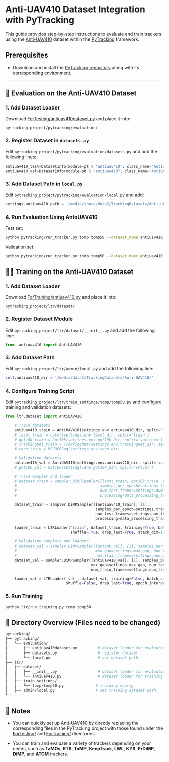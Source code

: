 # Anti-UAV410 Dataset Integration with PyTracking

This guide provides step-by-step instructions to evaluate and train trackers using the [Anti-UAV410](https://drive.google.com/file/d/1zsdazmKS3mHaEZWS2BnqbYHPEcIaH5WR/view?usp=sharing) dataset within the [PyTracking](https://github.com/visionml/pytracking) framework.

## Prerequisites

- Download and install the [PyTracking repository](https://github.com/visionml/pytracking) along with its corresponding environment.

---

## 🧪 Evaluation on the Anti-UAV410 Dataset

### 1. Add Dataset Loader
Download [ForTesting/antiuav410dataset.py](ForTesting/antiuav410dataset.py) and place it into:

```shell
pytracking_project/pytracking/evaluation/
```


### 2. Register Dataset in `datasets.py`
Edit `pytracking_project/pytracking/evaluation/datasets.py` and add the following lines:

```python
antiuav410_test=DatasetInfo(module=pt % "antiuav410", class_name="AntiUAV410Dataset", kwargs=dict(split='test')),
antiuav410_val=DatasetInfo(module=pt % "antiuav410", class_name="AntiUAV410Dataset", kwargs=dict(split='val')),
```

### 3. Add Dataset Path in `local.py`
Edit `pytracking_project/pytracking/evaluation/local.py` and add:

```python
settings.antiuav410_path = '/media/share/data2/TrackingDatasets/Anti-UAV410/'
```

### 4. Run Evaluation Using AntoUAV410

Test set:
```bash
python pytracking/run_tracker.py tomp tomp50 --dataset_name antiuav410_test
```
Validation set:
```bash
python pytracking/run_tracker.py tomp tomp50 --dataset_name antiuav410_val
```


## 🏋️‍♂️ Training on the Anti-UAV410 Dataset

### 1. Add Dataset Loader
Download [ForTraining/antiuav410.py](ForTraining/antiuav410.py) and place it into:

```shell
pytracking_project/ltr/dataset/
```

### 2. Register Dataset Module
Edit `pytracking_project/ltr/dataset/__init__.py` and add the following line:

```python
from .antiuav410 import AntiUAV410
```

### 3. Add Dataset Path
Edit `pytracking_project/ltr/admin/local.py` and add the following line:

```python
self.antiuav410_dir = '/media/data2/TrackingDatasets/Anti-UAV410/'
```

### 4. Configure Training Script
Edit `pytracking_project/ltr/train_settings/tomp/tomp50.py` and configure training and validation datasets:

```python
from ltr.dataset import AntiUAV410
```

```python
    # Train datasets
    antiuav410_train = AntiUAV410(settings.env.antiuav410_dir, split='train')
    # lasot_train = Lasot(settings.env.lasot_dir, split='train')
    # got10k_train = Got10k(settings.env.got10k_dir, split='vottrain')
    # trackingnet_train = TrackingNet(settings.env.trackingnet_dir, set_ids=list(range(4)))
    # coco_train = MSCOCOSeq(settings.env.coco_dir)

    # Validation datasets
    antiuav410_val = AntiUAV410(settings.env.antiuav410_dir, split='val')
    # got10k_val = Got10k(settings.env.got10k_dir, split='votval')
```
```python
    # Train sampler and loader
    # dataset_train = sampler.DiMPSampler([lasot_train, got10k_train, trackingnet_train, coco_train], [1, 1, 1, 1],
    #                                     samples_per_epoch=settings.train_samples_per_epoch, max_gap=settings.max_gap,
    #                                     num_test_frames=settings.num_test_frames, num_train_frames=settings.num_train_frames,
    #                                     processing=data_processing_train)

    dataset_train = sampler.DiMPSampler([antiuav410_train], [1],
                                        samples_per_epoch=settings.train_samples_per_epoch, max_gap=settings.max_gap,
                                        num_test_frames=settings.num_test_frames, num_train_frames=settings.num_train_frames,
                                        processing=data_processing_train)

    loader_train = LTRLoader('train', dataset_train, training=True, batch_size=settings.batch_size, num_workers=settings.num_workers,
                             shuffle=True, drop_last=True, stack_dim=1)

    # Validation samplers and loaders
    # dataset_val = sampler.DiMPSampler([got10k_val], [1], samples_per_epoch=settings.val_samples_per_epoch,
    #                                   max_gap=settings.max_gap, num_test_frames=settings.num_test_frames,
    #                                   num_train_frames=settings.num_train_frames, processing=data_processing_val)
    dataset_val = sampler.DiMPSampler([antiuav410_val], [1], samples_per_epoch=settings.val_samples_per_epoch,
                                      max_gap=settings.max_gap, num_test_frames=settings.num_test_frames,
                                      num_train_frames=settings.num_train_frames, processing=data_processing_val)

    loader_val = LTRLoader('val', dataset_val, training=False, batch_size=settings.batch_size, num_workers=settings.num_workers,
                           shuffle=False, drop_last=True, epoch_interval=settings.val_epoch_interval, stack_dim=1)
```

### 5. Run Training
```bash
python ltr/run_training.py tomp tomp50
```


## 📁 Directory Overview (Files need to be changed)
```bash
pytracking/
├── pytracking/
│   └── evaluation/
│       ├── antiuav410dataset.py         # dataset loader for evaluation
│       ├── datasets.py                  # register dataset
│       └── local.py                     # set dataset path
├── ltr/
│   ├── dataset/
│   │   ├── __init__.py                  # dataset loader for evaluation
│   │   └── antiuav410.py                # dataset loader for training
│   ├── train_settings/
│   │   └── tomp/tomp50.py              # training config
│   ├── admin/local.py                  # set training dataset path
└── ...
```

## 📌 Notes

- You can quickly set up Anti-UAV410 by directly replacing the corresponding files in the PyTracking project with those found under the [ForTesting/](ForTesting/) and [ForTraining/](ForTraining/) directories.

- You can train and evaluate a variety of trackers depending on your needs, such as **TaMOs**, **RTS**, **ToMP**, **KeepTrack**, **LWL**, **KYS**, **PrDiMP**, **DiMP**, and **ATOM** trackers.
